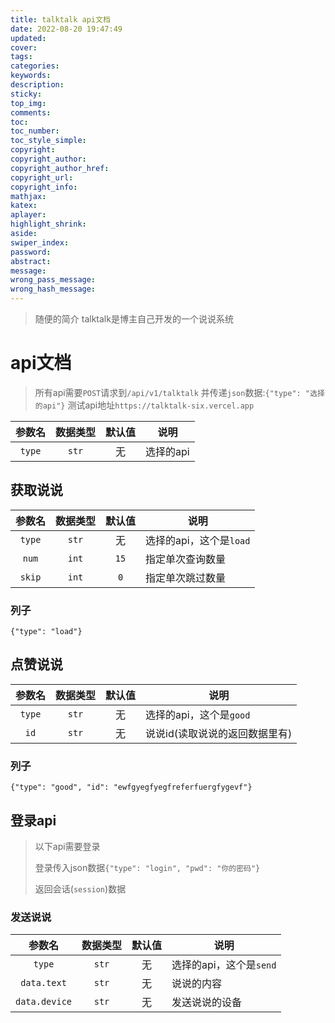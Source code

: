 ```yaml
---
title: talktalk api文档
date: 2022-08-20 19:47:49
updated:
cover:
tags:
categories:
keywords:
description:
sticky:
top_img:
comments:
toc:
toc_number:
toc_style_simple:
copyright:
copyright_author:
copyright_author_href:
copyright_url:
copyright_info:
mathjax:
katex:
aplayer:
highlight_shrink:
aside:
swiper_index:
password:
abstract:
message:
wrong_pass_message:
wrong_hash_message:
---
```


> 随便的简介
> talktalk是博主自己开发的一个说说系统

# api文档

> 所有api需要`POST`请求到`/api/v1/talktalk`
> 并传递`json`数据:`{"type": "选择的api"}`
> 测试api地址`https://talktalk-six.vercel.app`

|参数名|数据类型|默认值|说明|
|:---:|:------:|:---:|----|
|`type`|`str`|无|选择的api|

## 获取说说

|参数名|数据类型|默认值|说明|
|:---:|:------:|:---:|----|
|`type`|`str`|无|选择的api，这个是`load`|
|`num`|`int`|`15`|指定单次查询数量|
|`skip`|`int`|`0`|指定单次跳过数量|

### 列子

`{"type": "load"}`

## 点赞说说

|参数名|数据类型|默认值|说明|
|:---:|:------:|:---:|----|
|`type`|`str`|无|选择的api，这个是`good`|
|`id`|`str`|无|说说id(读取说说的返回数据里有)|

### 列子

`{"type": "good", "id": "ewfgyegfyegfreferfuergfygevf"}`

## 登录api

> 以下api需要登录
> 
> 登录传入json数据`{"type": "login", "pwd": "你的密码"}`
> 
> 返回会话(`session`)数据

### 发送说说

|参数名|数据类型|默认值|说明|
|:---:|:------:|:---:|----|
|`type`|`str`|无|选择的api，这个是`send`|
|`data.text`|`str`|无|说说的内容|
|`data.device`|`str`|无|发送说说的设备|